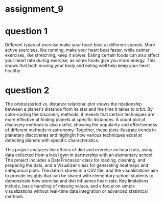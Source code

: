 # assignment_9
# question 1
Different types of exercise make your heart beat at different speeds. More active exercises, like running, make your heart beat faster, while calmer exercises, like stretching, keep it slower. Eating certain foods can also affect your heart rate during exercise, as some foods give you more energy. This shows that both moving your body and eating well help keep your heart healthy.
# question 2
The orbital period vs. distance relational plot shows the relationship between a planet's distance from its star and the time it takes to orbit. By color-coding the discovery methods, it reveals that certain techniques are more effective at finding planets at specific distances. A count plot of discovery methods is also useful, showing the popularity and effectiveness of different methods in astronomy. Together, these plots illustrate trends in planetary discoveries and highlight how various techniques excel at detecting planets with specific characteristics.

This project analyzes the effects of diet and exercise on heart rate, using data collected from a local gym in partnership with an elementary school. The project includes a DataProcessor class for loading, cleaning, and preparing the data, and a Visualizer class for generating heatmaps and categorical plots. The data is stored in a CSV file, and the visualizations aim to provide insights that can be shared with elementary school students to demonstrate how exercise and diet influence heart rate. Key limitations include, basic handling of missing values, and a focus on simple visualizations without real-time data integration or advanced statistical methods.
